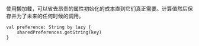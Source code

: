 使用懒加载，可以省去昂贵的属性初始化的成本直到它们真正需要。计算值然后保存并为了未来的任何时候的调用。

```
val preference: String by lazy {
    sharedPreferences.getString(key)
}
```
